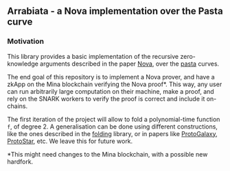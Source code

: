 ## Arrabiata - a Nova implementation over the Pasta curve

### Motivation

This library provides a basic implementation of the recursive zero-knowledge
arguments described in the paper [Nova](https://eprint.iacr.org/2021/370), over
the [pasta]() curves.

The end goal of this repository is to implement a Nova prover, and have a zkApp
on the Mina blockchain verifying the Nova proof*. This way, any user can run
arbitrarily large computation on their machine, make a proof, and rely on the
SNARK workers to verify the proof is correct and include it on-chains.

The first iteration of the project will allow to fold a polynomial-time function
`f`, of degree 2.
A generalisation can be done using different constructions, like the ones
described in the [folding](../folding) library, or in papers like
[ProtoGalaxy](https://eprint.iacr.org/2023/1106),
[ProtoStar](https://eprint.iacr.org/2023/620), etc. We leave this for future
work.

*This might need changes to the Mina blockchain, with a possible new hardfork.
